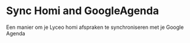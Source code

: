 # Sync Homi and GoogleAgenda
Een manier om je Lyceo homi afspraken te synchroniseren met je Google Agenda
